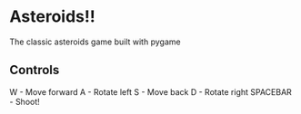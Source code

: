 # Asteroids!!
The classic asteroids game built with pygame

## Controls
W - Move forward
A - Rotate left
S - Move back
D - Rotate right
SPACEBAR - Shoot!